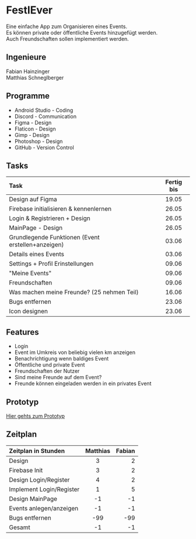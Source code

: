 # FestlEver

Eine einfache App zum Organisieren eines Events.\
Es können private oder öffentliche Events hinzugefügt werden.\
Auch Freundschaften sollen implementiert werden.



## Ingenieure
Fabian Hainzinger\
Matthias Schneglberger

## Programme

- Android Studio - Coding
- Discord - Communication
- Figma - Design
- Flaticon - Design
- Gimp - Design
- Photoshop - Design
- GitHub - Version Control

## Tasks


| Task | Fertig bis|
| :---         |     :---:      |
| Design auf Figma| 19.05|
| Firebase initialisieren & kennenlernen| 26.05|
| Login & Registrieren + Design| 26.05|
| MainPage - Design| 26.05|
| Grundlegende Funktionen (Event erstellen+anzeigen)| 03.06|
| Details eines Events| 03.06|
| Settings + Profil Erinstellungen| 09.06|
| "Meine Events"| 09.06|
| Freundschaften| 09.06|
| Was machen meine Freunde? (25 nehmen Teil)| 16.06|
| Bugs entfernen| 23.06|
| Icon designen| 23.06|


## Features

- Login
- Event im Umkreis von beliebig vielen km anzeigen
- Benachrichtigung wenn baldiges Event
- Öffentliche und private Event
- Freundschaften der Nutzer
- Sind meine Freunde auf dem Event?
- Freunde können eingeladen werden in ein privates Event

## Prototyp

[Hier gehts zum Prototyp](https://www.figma.com/proto/ABjHHfjzEUVkUXCl7B2lnN/FestlEver?node-id=7%3A32&scaling=scale-down)


## Zeitplan

| Zeitplan in Stunden | Matthias | Fabian |
| :---         |     :---:      |          ---: |
| Design   | 3     | 2    |
| Firebase Init     | 3       | 2      |
| Design Login/Register     | 4       | 2      |
| Implement Login/Register     | 1       | 5      |
| Design MainPage     | -1       | -1      |
| Events anlegen/anzeigen     | -1       | -1      |
| Bugs entfernen     | -99       | -99      |
| Gesamt     | -1       | -1      |-1|



